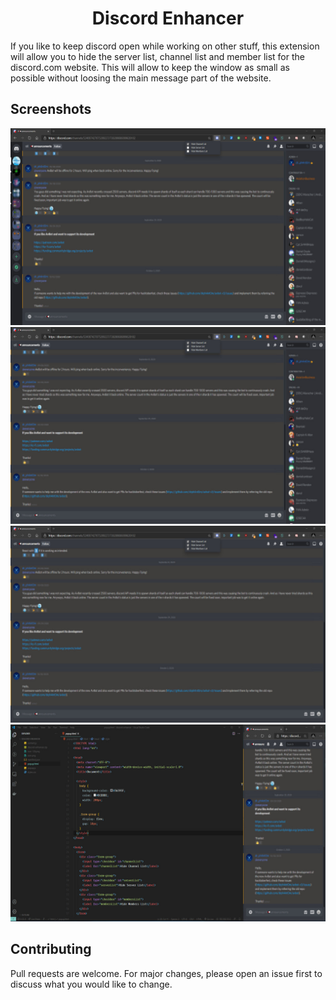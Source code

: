 <h1 align="center">Discord Enhancer</h1>

If you like to keep discord open while working on other stuff, this extension will allow you to hide the server list, channel list and member list for the discord.com website. This will allow to keep the window as small as possible without loosing the main message part of the website.

## Screenshots


![screenshot_1](screenshots/1.jpg)
![screenshot_1](screenshots/2.jpg)
![screenshot_1](screenshots/3.jpg)
![screenshot_1](screenshots/4.jpg)

## Contributing
Pull requests are welcome. For major changes, please open an issue first to discuss what you would like to change.